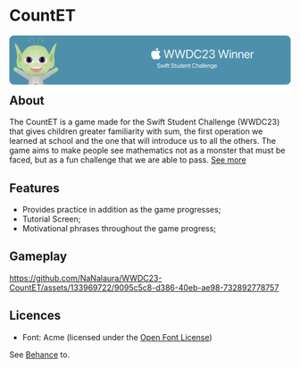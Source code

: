 # CountET

<p align="center">
   <img align="left" src="Resources/Banner 2.png" width=1246px>
</p>

## About

   The CountET is a game made for the Swift Student Challenge (WWDC23) that gives children greater familiarity with sum, the first operation we learned at school and the one that will introduce us to all the others. The game aims to make people see mathematics not as a monster that must be faced, but as a fun challenge that we are able to pass. [See more](https://github.com/NaNalaura/WWDC23-CountET/blob/main/CountET.swiftpm/README.md)

## Features

* Provides practice in addition as the game progresses;
* Tutorial Screen;
* Motivational phrases throughout the game progress;


## Gameplay

https://github.com/NaNalaura/WWDC23-CountET/assets/133969722/9095c5c8-d386-40eb-ae98-732892778757

## Licences
* Font: Acme (licensed under the [Open Font License](https://scripts.sil.org/cms/scripts/page.php?site_id=nrsi&id=OFL))

See [Behance](https://www.behance.net/portfolio/editor?project_id=172433279) to.
